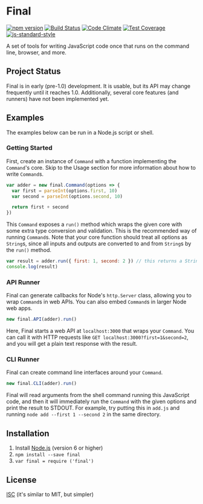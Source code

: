 # Final
[![npm version](https://badge.fury.io/js/final.svg)](https://badge.fury.io/js/final)
[![Build Status](https://travis-ci.org/nicolasmccurdy/final.svg?branch=master)](https://travis-ci.org/nicolasmccurdy/final)
[![Code Climate](https://codeclimate.com/github/nicolasmccurdy/final/badges/gpa.svg)](https://codeclimate.com/github/nicolasmccurdy/final)
[![Test Coverage](https://codeclimate.com/github/nicolasmccurdy/final/badges/coverage.svg)](https://codeclimate.com/github/nicolasmccurdy/final/coverage)
[![js-standard-style](https://img.shields.io/badge/code%20style-standard-brightgreen.svg)](http://standardjs.com/)

A set of tools for writing JavaScript code once that runs on the command line, browser, and more.

## Project Status
Final is in early (pre-1.0) development. It is usable, but its API may change frequently until it reaches 1.0. Additionally, several core features (and runners) have not been implemented yet.

## Examples
The examples below can be run in a Node.js script or shell.

### Getting Started
First, create an instance of `Command` with a function implementing the `Command`'s core. Skip to the Usage section for more information about how to write `Command`s.
```javascript
var adder = new final.Command(options => {
  var first = parseInt(options.first, 10)
  var second = parseInt(options.second, 10)

  return first + second
})
```
This `Command` exposes a `run()` method which wraps the given core with some extra type conversion and validation. This is the recommended way of running `Command`s. Note that your core function should treat all options as `String`s, since all inputs and outputs are converted to and from `String`s by the `run()` method.
```javascript
var result = adder.run({ first: 1, second: 2 }) // this returns a String
console.log(result)
```

### API Runner
Final can generate callbacks for Node's `http.Server` class, allowing you to wrap `Command`s in web APIs. You can also embed `Command`s in larger Node web apps.
```javascript
new final.API(adder).run()
```
Here, Final starts a web API at `localhost:3000` that wraps your `Command`. You can call it with HTTP requests like `GET localhost:3000?first=1&second=2`, and you will get a plain text response with the result.

### CLI Runner
Final can create command line interfaces around your `Command`.
```javascript
new final.CLI(adder).run()
```
Final will read arguments from the shell command running this JavaScript code, and
then it will immediately run the `Command` with the given options and print the
result to STDOUT. For example, try putting this in `add.js` and running
`node add --first 1 --second 2` in the same directory.

## Installation
1. Install [Node.js](https://nodejs.org/en/) (version 6 or higher)
2. `npm install --save final`
3. `var final = require ('final')`

## License
[ISC](LICENSE) (it's similar to MIT, but simpler)
